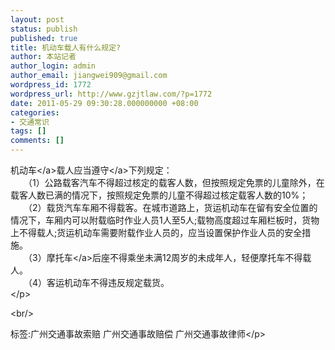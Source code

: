 ```yaml
---
layout: post
status: publish
published: true
title: 机动车载人有什么规定?
author: 本站记者
author_login: admin
author_email: jiangwei909@gmail.com
wordpress_id: 1772
wordpress_url: http://www.gzjtlaw.com/?p=1772
date: 2011-05-29 09:30:28.000000000 +08:00
categories:
- 交通常识
tags: []
comments: []
---
```

<p><a>机动车<&#47;a>载人应当<a>遵守<&#47;a>下列规定： <br>　　（1）公路载客汽车不得超过核定的载客人数，但按照规定免票的儿童除外，在载客人数已满的情况下，按照规定免票的儿童不得超过核定载客人数的10%； <br>　　（2）载货汽车车厢不得载客。在城市道路上，货运机动车在留有安全位置的情况下，车厢内可以附载临时作业人员1人至5人;载物高度超过车厢栏板时，货物上不得载人;货运机动车需要附载作业人员的，应当设置保护作业人员的安全措施。 <br>　　（3）<a>摩托车<&#47;a>后座不得乘坐未满12周岁的未成年人，轻便摩托车不得载人。 <br>　　（4）客运机动车不得违反规定载货。 <br><&#47;p><br&#47;><p>标签:广州交通事故索赔 广州交通事故赔偿 广州交通事故律师<&#47;p>
